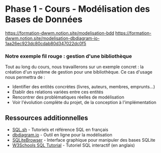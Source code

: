 # Phase 1 - Cours - Modélisation des Bases de Données

https://formation-dwwm.notion.site/modelisation-bdd
https://formation-dwwm.notion.site/modelisation-dbdiagram-io-1aa26ec923dc80cdab80d347022dc0f5

### Notre exemple fil rouge : gestion d'une bibliothèque

Tout au long du cours, nous travaillerons sur un exemple concret : la création d'un système de gestion pour une bibliothèque. Ce cas d'usage nous permettra de :

- Identifier des entités concrètes (livres, auteurs, membres, emprunts...)
- Établir des relations variées entre ces entités
- Rencontrer des problématiques réelles de modélisation
- Voir l'évolution complète du projet, de la conception à l'implémentation

## Ressources additionnelles

- [SQL.sh](https://sql.sh/) - Tutoriels et référence SQL en français
- [dbdiagram.io](https://dbdiagram.io/) - Outil en ligne pour la modélisation
- [SQLiteBrowser](https://sqlitebrowser.org/) - Interface graphique pour manipuler des bases SQLite
- [W3Schools SQL Tutorial](https://www.w3schools.com/sql/) - Tutoriel SQL interactif (en anglais)
